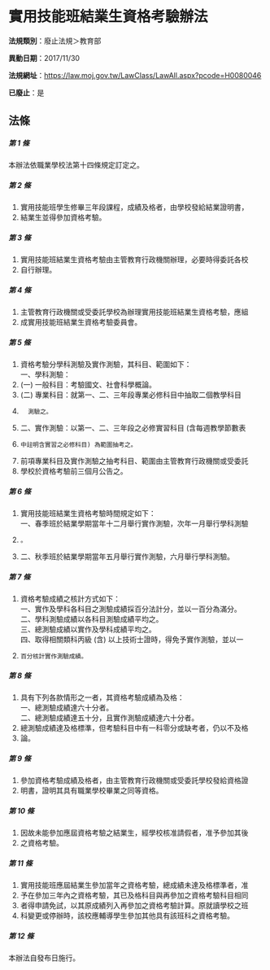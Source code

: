 # 實用技能班結業生資格考驗辦法

**法規類別**：廢止法規＞教育部

**異動日期**：2017/11/30  

**法規網址**：https://law.moj.gov.tw/LawClass/LawAll.aspx?pcode=H0080046

**已廢止**：是



## 法條
##### 第 1 條
本辦法依職業學校法第十四條規定訂定之。

##### 第 2 條
1. 實用技能班學生修畢三年段課程，成績及格者，由學校發給結業證明書，
1. 結業生並得參加資格考驗。

##### 第 3 條
1. 實用技能班結業生資格考驗由主管教育行政機關辦理，必要時得委託各校
1. 自行辦理。

##### 第 4 條
1. 主管教育行政機關或受委託學校為辦理實用技能班結業生資格考驗，應組
1. 成實用技能班結業生資格考驗委員會。

##### 第 5 條
1. 資格考驗分學科測驗及實作測驗，其科目、範圍如下：  
一、學科測驗：
1.  (一) 一般科目：考驗國文、社會科學概論。
1.  (二) 專業科目：就第一、二、三年段專業必修科目中抽取二個教學科目
1.       測驗之。
1. 二、實作測驗：以第一、二、三年段之必修實習科目 (含每週教學節數表
1.     中註明含實習之必修科目) 為範圍抽考之。
1. 前項專業科目及實作測驗之抽考科目、範圍由主管教育行政機關或受委託
1. 學校於資格考驗前三個月公告之。

##### 第 6 條
1. 實用技能班結業生資格考驗時間規定如下：  
一、春季班於結業學期當年十二月舉行實作測驗，次年一月舉行學科測驗
1.     。
1. 二、秋季班於結業學期當年五月舉行實作測驗，六月舉行學科測驗。

##### 第 7 條
1. 資格考驗成績之核計方式如下：  
一、實作及學科各科目之測驗成績採百分法計分，並以一百分為滿分。  
二、學科測驗成績以各科目測驗成績平均之。  
三、總測驗成績以實作及學科成績平均之。  
四、取得相關類科丙級 (含) 以上技術士證時，得免予實作測驗，並以一
1.     百分核計實作測驗成績。

##### 第 8 條
1. 具有下列各款情形之一者，其資格考驗成績為及格：  
一、總測驗成績達六十分者。  
二、總測驗成績達五十分，且實作測驗成績達六十分者。
1. 總測驗成績達及格標準，但考驗科目中有一科零分或缺考者，仍以不及格
1. 論。

##### 第 9 條
1. 參加資格考驗成績及格者，由主管教育行政機關或受委託學校發給資格證
1. 明書，證明其具有職業學校畢業之同等資格。

##### 第 10 條
1. 因故未能參加應屆資格考驗之結業生，經學校核准請假者，准予參加其後
1. 之資格考驗。

##### 第 11 條
1. 實用技能班應屆結業生參加當年之資格考驗，總成績未達及格標準者，准
1. 予在參加三年內之資格考驗，其已及格科目與再參加之資格考驗科目相同
1. 者得申請免試，以其原成績列入再參加之資格考驗計算。原就讀學校之班
1. 科變更或停辦時，該校應輔導學生參加其他具有該班科之資格考驗。

##### 第 12 條
本辦法自發布日施行。


